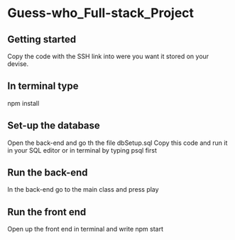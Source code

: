 # Guess-who_Full-stack_Project

## Getting started
Copy the code with the SSH link into were you want it stored on your devise.

## In terminal type
npm install

## Set-up the database
Open the back-end and go th the file dbSetup.sql 
Copy this code and run it in your SQL editor or in terminal by typing psql first

## Run the back-end
In the back-end go to the main class and press play

## Run the front end 
Open up the front end in terminal and write npm start
